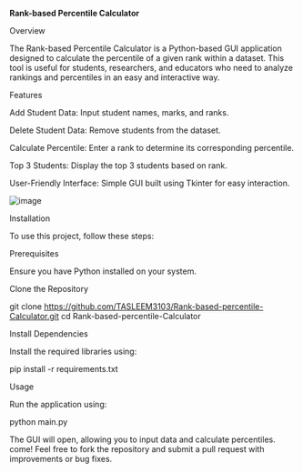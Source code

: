 ****Rank-based Percentile Calculator****

Overview

The Rank-based Percentile Calculator is a Python-based GUI application designed to calculate the percentile of a given rank within a dataset. This tool is useful for students, researchers, and educators who need to analyze rankings and percentiles in an easy and interactive way.

Features

Add Student Data: Input student names, marks, and ranks.

Delete Student Data: Remove students from the dataset.

Calculate Percentile: Enter a rank to determine its corresponding percentile.

Top 3 Students: Display the top 3 students based on rank.

User-Friendly Interface: Simple GUI built using Tkinter for easy interaction.

![image](https://github.com/user-attachments/assets/4d45815d-1d37-4321-a4b2-55ff7f6aa4cb)


Installation

To use this project, follow these steps:

Prerequisites

Ensure you have Python installed on your system.

Clone the Repository

git clone https://github.com/TASLEEM3103/Rank-based-percentile-Calculator.git
cd Rank-based-percentile-Calculator

Install Dependencies

Install the required libraries using:

pip install -r requirements.txt

Usage

Run the application using:

python main.py

The GUI will open, allowing you to input data and calculate percentiles.
come! Feel free to fork the repository and submit a pull request with improvements or bug fixes.


